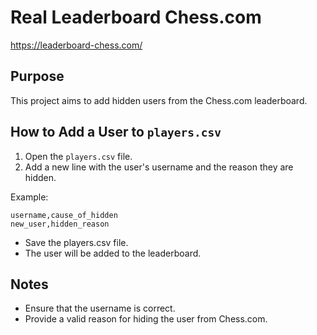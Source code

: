 # Real Leaderboard Chess.com
https://leaderboard-chess.com/

## Purpose
This project aims to add hidden users from the Chess.com leaderboard.

## How to Add a User to `players.csv`
1. Open the `players.csv` file.
2. Add a new line with the user's username and the reason they are hidden.

Example:
```csv
username,cause_of_hidden
new_user,hidden_reason
```

- Save the players.csv file.
- The user will be added to the leaderboard.

## Notes
- Ensure that the username is correct.
- Provide a valid reason for hiding the user from Chess.com.

